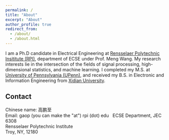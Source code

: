 ```yaml
---
permalink: /
title: "About"
excerpt: "About"
author_profile: true
redirect_from: 
  - /about/
  - /about.html
---
```


I am a Ph.D candidate in Electrical Engineering at [Rensselaer Polytechnic Insititute (RPI)](http://rpi.edu/), department of ECSE under Prof. Meng Wang. My research interests lie in the intersection of the fields of signal processing, high-dimensional statistics, and machine learning. I completed my M.S. at [University of Pennsylvania (UPenn)](http://www.upenn.edu/), and received my B.S. in Electronic and Information Engineering from [Xidian University](http://www.xidian.edu.cn/).

**Contact**
------
Chinese name: 高鹏至  
Email: gaop (you can make the "at") rpi (dot) edu    
ECSE Department, JEC 6308  
Rensselaer Polytechnic Institute  
Troy, NY, 12180


